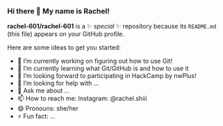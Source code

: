 ### Hi there 👋 My name is Rachel! 


**rachel-601/rachel-601** is a ✨ _special_ ✨ repository because its `README.md` (this file) appears on your GitHub profile.

Here are some ideas to get you started:

- 🔭 I’m currently working on figuring out how to use Git!
- 🌱 I’m currently learning what Git/GitHub is and how to use it
- 👯 I’m looking forward to participating in HackCamp by nwPlus!
- 🤔 I’m looking for help with ...
- 💬 Ask me about ...
- 📫 How to reach me: Instagram: @rachel.shiii
- 😄 Pronouns: she/her
- ⚡ Fun fact: ...


